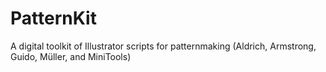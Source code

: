 # PatternKit
A digital toolkit of Illustrator scripts for patternmaking (Aldrich, Armstrong, Guido, Müller, and MiniTools)
